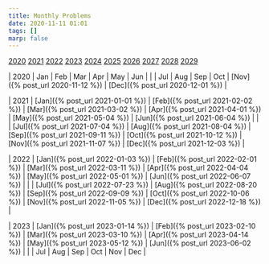 ```yaml
---
title: Monthly Problems
date: 2020-11-11 01:01
tags: []
marp: false
---
```


[2020](#2020) [2021](#2021) [2022](#2022) [2023](#2023) [2024](#2024)
[2025](#2025) [2026](#2026) [2027](#2027) [2028](#2028) [2029](#2029)

| <a name="2020">2020</a> | Jan | Feb | Mar | Apr | May | Jun |
| | Jul | Aug | Sep | Oct | [Nov]({% post_url 2020-11-12 %}) | [Dec]({% post_url 2020-12-01 %}) |

| <a name="2021">2021</a> | [Jan]({% post_url 2021-01-01 %}) | [Feb]({% post_url 2021-02-02 %}) | [Mar]({% post_url 2021-03-02 %}) | [Apr]({% post_url 2021-04-01 %}) | [May]({% post_url 2021-05-04 %}) | [Jun]({% post_url 2021-06-04 %}) |
| | [Jul]({% post_url 2021-07-04 %}) | [Aug]({% post_url 2021-08-04 %}) | [Sep]({% post_url 2021-09-11 %}) | [Oct]({% post_url 2021-10-12 %}) | [Nov]({% post_url 2021-11-07 %}) | [Dec]({% post_url 2021-12-03 %}) |

| <a name="2022">2022</a> | [Jan]({% post_url 2022-01-03 %}) | [Feb]({% post_url 2022-02-01 %}) | [Mar]({% post_url 2022-03-11 %}) | [Apr]({% post_url 2022-04-04 %}) | [May]({% post_url 2022-05-01 %}) | [Jun]({% post_url 2022-06-07 %}) |
| | [Jul]({% post_url 2022-07-23 %}) | [Aug]({% post_url 2022-08-20 %}) | [Sep]({% post_url 2022-09-09 %}) | [Oct]({% post_url 2022-10-06 %}) | [Nov]({% post_url 2022-11-05 %}) | [Dec]({% post_url 2022-12-18 %}) |

| <a name="2023">2023</a> | [Jan]({% post_url 2023-01-14 %}) | [Feb]({% post_url 2023-02-10 %}) | [Mar]({% post_url 2023-03-10 %}) | [Apr]({% post_url 2023-04-14 %}) | [May]({% post_url 2023-05-12 %}) | [Jun]({% post_url 2023-06-02 %}) |
| | Jul | Aug | Sep | Oct | Nov | Dec |
